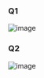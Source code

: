 ### Q1
![image](https://github.com/user-attachments/assets/b592067c-1da7-4248-998c-fe3dd9a4b5e2)

### Q2
![image](https://github.com/user-attachments/assets/2758c4d2-b85c-4bf0-bb9e-018e59c4840c)
